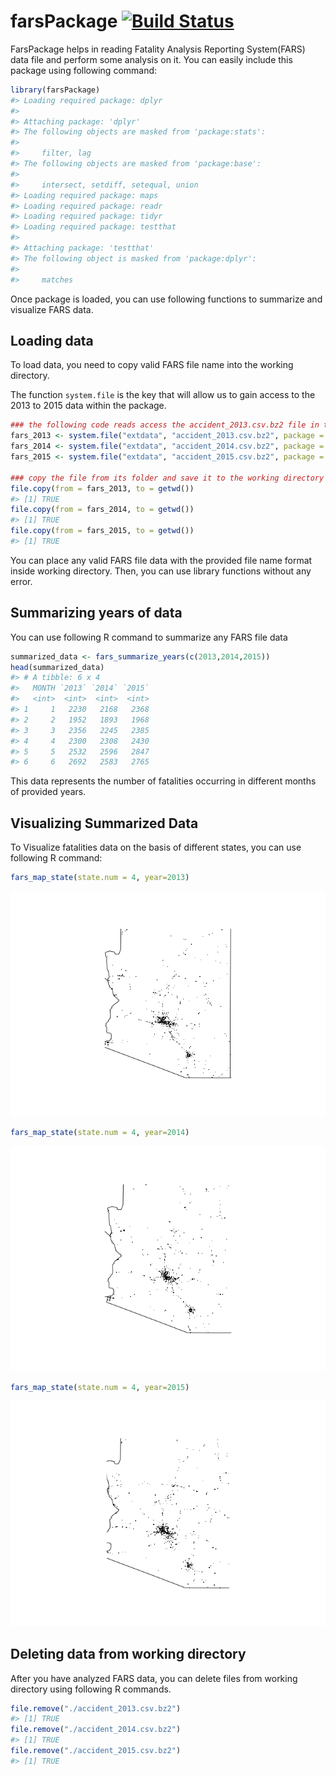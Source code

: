 # farsPackage [![Build Status](https://travis-ci.org/abhinavcreed13/testRPackage.svg?branch=master)](https://travis-ci.org/abhinavcreed13/testRPackage)	

FarsPackage helps in reading Fatality Analysis Reporting System(FARS) data file and perform some analysis on it. You can easily include this package using following command:

``` r
library(farsPackage)
#> Loading required package: dplyr
#> 
#> Attaching package: 'dplyr'
#> The following objects are masked from 'package:stats':
#> 
#>     filter, lag
#> The following objects are masked from 'package:base':
#> 
#>     intersect, setdiff, setequal, union
#> Loading required package: maps
#> Loading required package: readr
#> Loading required package: tidyr
#> Loading required package: testthat
#> 
#> Attaching package: 'testthat'
#> The following object is masked from 'package:dplyr':
#> 
#>     matches
```

Once package is loaded, you can use following functions to summarize and visualize FARS data.

Loading data
------------

To load data, you need to copy valid FARS file name into the working directory.

The function `system.file` is the key that will allow us to gain access to the 2013 to 2015 data within the package.

``` r
### the following code reads access the accident_2013.csv.bz2 file in the folder extdata in package farsPackage and save it as an R object named fars_2013
fars_2013 <- system.file("extdata", "accident_2013.csv.bz2", package = "farsPackage")
fars_2014 <- system.file("extdata", "accident_2014.csv.bz2", package = "farsPackage")
fars_2015 <- system.file("extdata", "accident_2015.csv.bz2", package = "farsPackage")

### copy the file from its folder and save it to the working directory
file.copy(from = fars_2013, to = getwd()) 
#> [1] TRUE
file.copy(from = fars_2014, to = getwd()) 
#> [1] TRUE
file.copy(from = fars_2015, to = getwd()) 
#> [1] TRUE
```

You can place any valid FARS file data with the provided file name format inside working directory. Then, you can use library functions without any error.

Summarizing years of data
-------------------------

You can use following R command to summarize any FARS file data

``` r
summarized_data <- fars_summarize_years(c(2013,2014,2015))
head(summarized_data)
#> # A tibble: 6 x 4
#>   MONTH `2013` `2014` `2015`
#>   <int>  <int>  <int>  <int>
#> 1     1   2230   2168   2368
#> 2     2   1952   1893   1968
#> 3     3   2356   2245   2385
#> 4     4   2300   2308   2430
#> 5     5   2532   2596   2847
#> 6     6   2692   2583   2765
```

This data represents the number of fatalities occurring in different months of provided years.

Visualizing Summarized Data
---------------------------

To Visualize fatalities data on the basis of different states, you can use following R command:

``` r
fars_map_state(state.num = 4, year=2013)
```

![](README-unnamed-chunk-3-1.png)

``` r
fars_map_state(state.num = 4, year=2014)
```

![](README-unnamed-chunk-3-2.png)

``` r
fars_map_state(state.num = 4, year=2015)
```

![](README-unnamed-chunk-3-3.png)

Deleting data from working directory
------------------------------------

After you have analyzed FARS data, you can delete files from working directory using following R commands.

``` r
file.remove("./accident_2013.csv.bz2")
#> [1] TRUE
file.remove("./accident_2014.csv.bz2")
#> [1] TRUE
file.remove("./accident_2015.csv.bz2")
#> [1] TRUE
```
